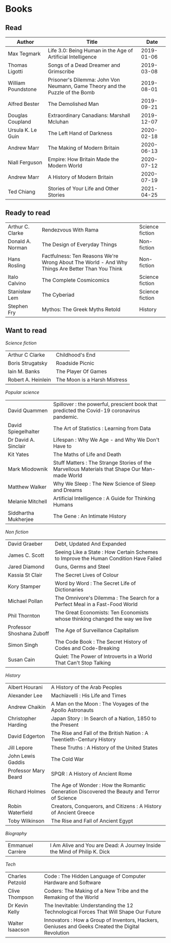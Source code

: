 # Books

## Read

| Author             | Title                                                                        | Date       |
| ------------------ | ---------------------------------------------------------------------------- | ---------- |
| Max Tegmark        | Life 3.0: Being Human in the Age of Artificial Intelligence                  | 2019-01-06 |
| Thomas Ligotti     | Songs of a Dead Dreamer and Grimscribe                                       | 2019-03-08 |
| William Poundstone | Prisoner's Dilemma: John Von Neumann, Game Theory and the Puzzle of the Bomb | 2019-08-01 |
| Alfred Bester      | The Demolished Man                                                           | 2019-09-21 |
| Douglas Coupland   | Extraordinary Canadians: Marshall Mcluhan                                    | 2019-12-07 |
| Ursula K. Le Guin  | The Left Hand of Darkness                                                    | 2020-02-18 |
| Andrew Marr        | The Making of Modern Britain                                                 | 2020-06-13 |
| Niall Ferguson     | Empire: How Britain Made the Modern World                                    | 2020-07-12 |
| Andrew Marr        | A History of Modern Britain                                                  | 2020-07-19 |
| Ted Chiang         | Stories of Your Life and Other Stories                                       | 2021-04-25 |

## Ready to read

|                  |                                                                                                 |                 |
| ---------------- | ----------------------------------------------------------------------------------------------- | --------------- |
| Arthur C. Clarke | Rendezvous With Rama                                                                            | Science fiction |
| Donald A. Norman | The Design of Everyday Things                                                                   | Non-fiction     |
| Hans Rosling     | Factfulness: Ten Reasons We're Wrong About The World - And Why Things Are Better Than You Think | Non-fiction     |
| Italo Calvino    | The Complete Cosmicomics                                                                        | Science fiction |
| Stanisław Lem    | The Cyberiad                                                                                    | Science fiction |
| Stephen Fry      | Mythos: The Greek Myths Retold                                                                  | History         |

## Want to read

_Science fiction_

|                    |                              |
| ------------------ | ---------------------------- |
| Arthur C Clarke    | Childhood's End              |
| Boris Strugatsky   | Roadside Picnic              |
| Iain M. Banks      | The Player Of Games          |
| Robert A. Heinlein | The Moon is a Harsh Mistress |

_Popular science_

|                      |                                                                                               |
| -------------------- | --------------------------------------------------------------------------------------------- |
| David Quammen        | Spillover : the powerful, prescient book that predicted the Covid-19 coronavirus pandemic.    |
| David Spiegelhalter  | The Art of Statistics : Learning from Data                                                    |
| Dr David A. Sinclair | Lifespan : Why We Age - and Why We Don't Have to                                              |
| Kit Yates            | The Maths of Life and Death                                                                   |
| Mark Miodownik       | Stuff Matters : The Strange Stories of the Marvellous Materials that Shape Our Man-made World |
| Matthew Walker       | Why We Sleep : The New Science of Sleep and Dreams                                            |
| Melanie Mitchell     | Artificial Intelligence : A Guide for Thinking Humans                                         |
| Siddhartha Mukherjee | The Gene : An Intimate History                                                                |

_Non fiction_

|                           |                                                                                      |
| ------------------------- | ------------------------------------------------------------------------------------ |
| David Graeber             | Debt, Updated And Expanded                                                           |
| James C. Scott            | Seeing Like a State : How Certain Schemes to Improve the Human Condition Have Failed |
| Jared Diamond             | Guns, Germs and Steel                                                                |
| Kassia St Clair           | The Secret Lives of Colour                                                           |
| Kory Stamper              | Word by Word : The Secret Life of Dictionaries                                       |
| Michael Pollan            | The Omnivore's Dilemma : The Search for a Perfect Meal in a Fast-Food World          |
| Phil Thornton             | The Great Economists: Ten Economists whose thinking changed the way we live          |
| Professor Shoshana Zuboff | The Age of Surveillance Capitalism                                                   |
| Simon Singh               | The Code Book : The Secret History of Codes and Code-Breaking                        |
| Susan Cain                | Quiet: The Power of Introverts in a World That Can't Stop Talking                    |

_History_

|                      |                                                                                             |
| -------------------- | ------------------------------------------------------------------------------------------- |
| Albert Hourani       | A History of the Arab Peoples                                                               |
| Alexander Lee        | Machiavelli : His Life and Times                                                            |
| Andrew Chaikin       | A Man on the Moon : The Voyages of the Apollo Astronauts                                    |
| Christopher Harding  | Japan Story : In Search of a Nation, 1850 to the Present                                    |
| David Edgerton       | The Rise and Fall of the British Nation : A Twentieth-Century History                       |
| Jill Lepore          | These Truths : A History of the United States                                               |
| John Lewis Gaddis    | The Cold War                                                                                |
| Professor Mary Beard | SPQR : A History of Ancient Rome                                                            |
| Richard Holmes       | The Age of Wonder : How the Romantic Generation Discovered the Beauty and Terror of Science |
| Robin Waterfield     | Creators, Conquerors, and Citizens : A History of Ancient Greece                            |
| Toby Wilkinson       | The Rise and Fall of Ancient Egypt                                                          |

_Biography_

|                  |                                                                          |
| ---------------- | ------------------------------------------------------------------------ |
| Emmanuel Carrère | I Am Alive and You are Dead: A Journey Inside the Mind of Philip K. Dick |

_Tech_

|                 |                                                                                                   |
| --------------- | ------------------------------------------------------------------------------------------------- |
| Charles Petzold | Code : The Hidden Language of Computer Hardware and Software                                      |
| Clive Thompson  | Coders: The Making of a New Tribe and the Remaking of the World                                   |
| Dr Kevin Kelly  | The Inevitable: Understanding the 12 Technological Forces That Will Shape Our Future              |
| Walter Isaacson | Innovators : How a Group of Inventors, Hackers, Geniuses and Geeks Created the Digital Revolution |
